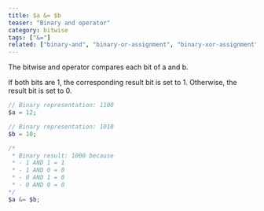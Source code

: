 ```yaml
---
title: $a &= $b
teaser: "Binary and operator"
category: bitwise
tags: ["&="]
related: ["binary-and", "binary-or-assignment", "binary-xor-assignment"]
---
```


The bitwise and operator compares each bit of a and b. 

If both bits are 1, the corresponding result bit is set to 1. Otherwise, the result bit is set to 0.

```php
// Binary representation: 1100
$a = 12; 

// Binary representation: 1010
$b = 10; 

/*
 * Binary result: 1000 because
 * - 1 AND 1 = 1
 * - 1 AND 0 = 0
 * - 0 AND 1 = 0
 * - 0 AND 0 = 0
*/
$a &= $b; 
```
